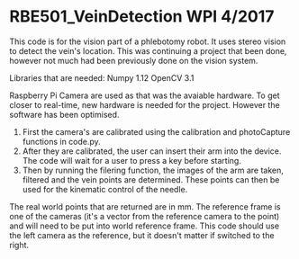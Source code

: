 # RBE501_VeinDetection WPI 4/2017
This code is for the vision part of a phlebotomy robot. It uses stereo vision to detect the vein's location. This was continuing a project that been done, however not much had been previously done on the vision system.

Libraries that are needed:
Numpy 1.12
OpenCV 3.1

Raspberry Pi Camera are used as that was the avaiable hardware. To get closer to real-time, new hardware is needed for the project. However the software has been optimised. 

1. First the camera's are calibrated using the calibration and photoCapture functions in code.py.
2. After they are calibrated, the user can insert their arm into the device. The code will wait for a user to press a key before starting.
3. Then by running the filering function, the images of the arm are taken, filtered and the vein points are determined. These points can then be used for the kinematic control of the needle.

The real world points that are returned are in mm. The reference frame is one of the cameras (it's a vector from the reference camera to the point) and will need to be put into world reference frame. This code should use the left camera as the reference, but it doesn't matter if switched to the right.


